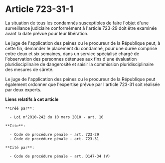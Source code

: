 # Article 723-31-1

La situation de tous les condamnés susceptibles de faire l'objet d'une surveillance judiciaire conformément à l'article
723-29 doit être examinée avant la date prévue pour leur libération. 

Le juge de l'application des peines ou le procureur de la République peut, à cette fin, demander le placement du condamné,
pour une durée comprise entre deux et six semaines, dans un service spécialisé chargé de l'observation des personnes détenues
aux fins d'une évaluation pluridisciplinaire de dangerosité et saisir la commission pluridisciplinaire des mesures de
sûreté. 

Le juge de l'application des peines ou le procureur de la République peut également ordonner que l'expertise prévue par
l'article 723-31 soit réalisée par deux experts.

**Liens relatifs à cet article**

	**Créé par**:

	  - Loi n°2010-242 du 10 mars 2010 - art. 10

	**Cite**:

	  - Code de procédure pénale - art. 723-29
	  - Code de procédure pénale - art. 723-31

	**Cité par**:

	  - Code de procédure pénale - art. D147-34 (V)
